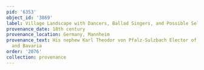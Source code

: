 ```yaml
---
pid: '6353'
object_id: '3869'
label: Village Landscape with Dancers, Ballad Singers, and Possible Self Portrait
provenance_date: 18th century
provenance_location: Germany, Mannheim
provenance_text: His nephew Karl Theodor von Pfalz-Sulzbach Elector of the Palatine
  and Bavaria
order: '2076'
collection: provenance
---
```


